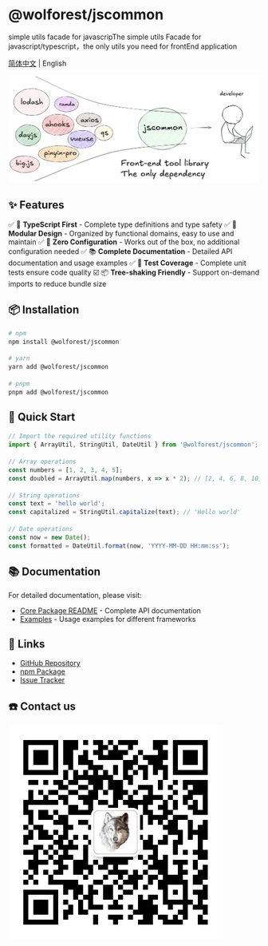 # @wolforest/jscommon

simple utils facade for javascripThe simple utils Facade for javascript/typescript，the only utils you need for frontEnd application

[简体中文](./README.zh_CN.md) | English

![](/design_en.png)

## ✨ Features

✅ 🔧 **TypeScript First** - Complete type definitions and type safety
✅ 🎯 **Modular Design** - Organized by functional domains, easy to use and maintain
✅ 🚀 **Zero Configuration** - Works out of the box, no additional configuration needed
✅ 📚 **Complete Documentation** - Detailed API documentation and usage examples
✅ 🧪 **Test Coverage** - Complete unit tests ensure code quality
☑️ 📦 **Tree-shaking Friendly** - Support on-demand imports to reduce bundle size

## 📦 Installation

```bash
# npm
npm install @wolforest/jscommon

# yarn
yarn add @wolforest/jscommon

# pnpm
pnpm add @wolforest/jscommon
```

## 🚀 Quick Start

```typescript
// Import the required utility functions
import { ArrayUtil, StringUtil, DateUtil } from '@wolforest/jscommon';

// Array operations
const numbers = [1, 2, 3, 4, 5];
const doubled = ArrayUtil.map(numbers, x => x * 2); // [2, 4, 6, 8, 10]

// String operations
const text = 'hello world';
const capitalized = StringUtil.capitalize(text); // 'Hello world'

// Date operations
const now = new Date();
const formatted = DateUtil.format(now, 'YYYY-MM-DD HH:mm:ss');
```

## 📚 Documentation

For detailed documentation, please visit:
- [Core Package README](./packages/core/README.md) - Complete API documentation
- [Examples](./examples/) - Usage examples for different frameworks

## 🔗 Links

- [GitHub Repository](https://github.com/wolforest/jscommon)
- [npm Package](https://www.npmjs.com/package/@wolforest/jscommon)
- [Issue Tracker](https://github.com/wolforest/jscommon/issues)

## ☎️ Contact us

![](/qr_code_for_team.png)